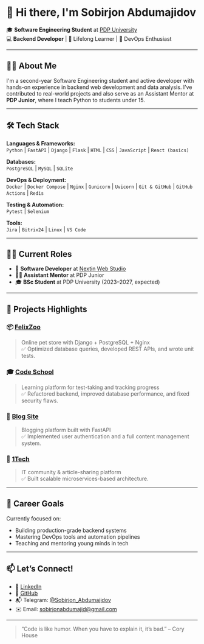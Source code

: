 # 👋 Hi there, I'm Sobirjon Abdumajidov

🎓 **Software Engineering Student** at [PDP University](https://pdp.uz)  
💻 **Backend Developer** | 🧠 Lifelong Learner | 🚀 DevOps Enthusiast

---

## 🧑‍💻 About Me

I'm a second-year Software Engineering student and active developer with hands-on experience in backend web development and data analysis. I’ve contributed to real-world projects and also serve as an Assistant Mentor at **PDP Junior**, where I teach Python to students under 15.

---

## 🛠 Tech Stack

**Languages & Frameworks:**  
`Python` | `FastAPI` | `Django` | `Flask` | `HTML` | `CSS` | `JavaScript` | `React (basics)`

**Databases:**  
`PostgreSQL` | `MySQL` | `SQLite`

**DevOps & Deployment:**  
`Docker` | `Docker Compose` | `Nginx` | `Gunicorn` | `Uvicorn` | `Git & GitHub` | `GitHub Actions` | `Redis`

**Testing & Automation:**  
`Pytest` | `Selenium`

**Tools:**  
`Jira` | `Bitrix24` | `Linux` | `VS Code`

---

## 🧑‍🏫 Current Roles

- 🧪 **Software Developer** at [Nextin Web Studio](#)  
- 👨‍🏫 **Assistant Mentor** at PDP Junior  
- 🎓 **BSc Student** at PDP University (2023–2027, expected)

---

## 🚀 Projects Highlights

### 📦 [FelixZoo](#)
> Online pet store with Django + PostgreSQL + Nginx  
✅ Optimized database queries, developed REST APIs, and wrote unit tests.

### 🎓 [Code School](#)
> Learning platform for test-taking and tracking progress  
✅ Refactored backend, improved database performance, and fixed security flaws.

### 📰 [Blog Site](#)
> Blogging platform built with FastAPI  
✅ Implemented user authentication and a full content management system.

### 🔗 [1Tech](#)
> IT community & article-sharing platform  
✅ Built scalable microservices-based architecture.

---

## 🎯 Career Goals

Currently focused on:
- Building production-grade backend systems
- Mastering DevOps tools and automation pipelines
- Teaching and mentoring young minds in tech

---

## 📫 Let’s Connect!

- 💼 [LinkedIn](https://www.linkedin.com/in/sobirjon-abdumajidov/)
- 🐍 [GitHub](https://github.com/sobirjonabdumajid)
- 📬 Telegram: [@Sobirjon_Abdumajidov](https://t.me/Sobirjon_Abdumajidov)  
- ✉️ Email: sobirjonabdumajid@gmail.com

---

> “Code is like humor. When you have to explain it, it’s bad.” – Cory House
